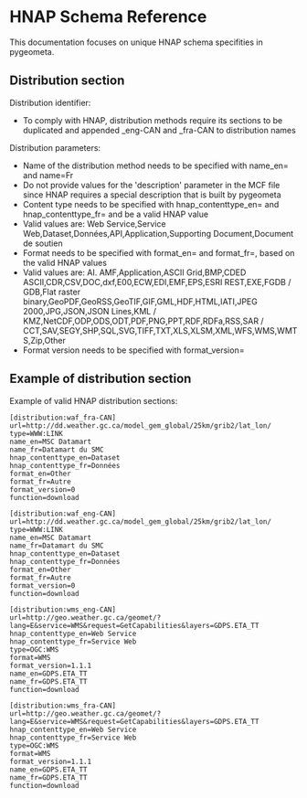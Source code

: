 # HNAP Schema Reference

This documentation focuses on unique HNAP schema specifities in pygeometa.

## Distribution section

Distribution identifier:
* To comply with HNAP, distribution methods require its sections to be duplicated and appended _eng-CAN and _fra-CAN to distribution names

Distribution parameters:
* Name of the distribution method needs to be specified with name_en= and name=Fr
* Do not provide values for the 'description' parameter in the MCF file since HNAP requires a special description that is built by pygeometa
* Content type needs to be specified with hnap_contenttype_en= and hnap_contenttype_fr= and be a valid HNAP value
 * Valid values are: Web Service,Service Web,Dataset,Données,API,Application,Supporting Document,Document de soutien 
* Format needs to be specified with format_en= and format_fr=, based on the valid HNAP values
 * Valid values are: AI. AMF,Application,ASCII Grid,BMP,CDED ASCII,CDR,CSV,DOC,dxf,E00,ECW,EDI,EMF,EPS,ESRI REST,EXE,FGDB / GDB,Flat raster binary,GeoPDF,GeoRSS,GeoTIF,GIF,GML,HDF,HTML,IATI,JPEG 2000,JPG,JSON,JSON Lines,KML / KMZ,NetCDF,ODP,ODS,ODT,PDF,PNG,PPT,RDF,RDFa,RSS,SAR / CCT,SAV,SEGY,SHP,SQL,SVG,TIFF,TXT,XLS,XLSM,XML,WFS,WMS,WMTS,Zip,Other
* Format version needs to be specified with format_version=

## Example of distribution section

Example of valid HNAP distribution sections:

```
[distribution:waf_fra-CAN]
url=http://dd.weather.gc.ca/model_gem_global/25km/grib2/lat_lon/
type=WWW:LINK
name_en=MSC Datamart
name_fr=Datamart du SMC
hnap_contenttype_en=Dataset
hnap_contenttype_fr=Données
format_en=Other
format_fr=Autre
format_version=0
function=download

[distribution:waf_eng-CAN]
url=http://dd.weather.gc.ca/model_gem_global/25km/grib2/lat_lon/
type=WWW:LINK
name_en=MSC Datamart
name_fr=Datamart du SMC
hnap_contenttype_en=Dataset
hnap_contenttype_fr=Données
format_en=Other
format_fr=Autre
format_version=0
function=download

[distribution:wms_eng-CAN]
url=http://geo.weather.gc.ca/geomet/?lang=E&service=WMS&request=GetCapabilities&layers=GDPS.ETA_TT
hnap_contenttype_en=Web Service
hnap_contenttype_fr=Service Web
type=OGC:WMS
format=WMS
format_version=1.1.1
name_en=GDPS.ETA_TT
name_fr=GDPS.ETA_TT
function=download

[distribution:wms_fra-CAN]
url=http://geo.weather.gc.ca/geomet/?lang=E&service=WMS&request=GetCapabilities&layers=GDPS.ETA_TT
hnap_contenttype_en=Web Service
hnap_contenttype_fr=Service Web
type=OGC:WMS
format=WMS
format_version=1.1.1
name_en=GDPS.ETA_TT
name_fr=GDPS.ETA_TT
function=download

```
